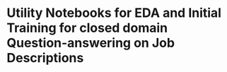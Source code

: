 # Utility Notebooks for EDA and Initial Training for closed domain Question-answering on Job Descriptions
